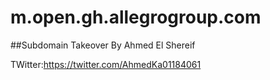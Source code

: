 # m.open.gh.allegrogroup.com

##Subdomain Takeover By Ahmed El Shereif

TWitter:https://twitter.com/AhmedKa01184061
